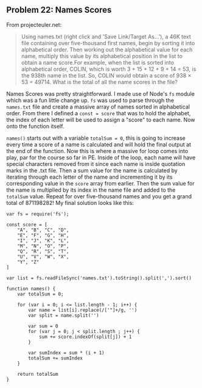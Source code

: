 ## Problem 22: Names Scores
From projecteuler.net:
>Using names.txt (right click and 'Save Link/Target As...'), a 46K text file containing over five-thousand first names, begin by sorting it into alphabetical order. Then working out the alphabetical value for each name, multiply this value by its alphabetical position in the list to obtain a name score.For example, when the list is sorted into alphabetical order, COLIN, which is worth 3 + 15 + 12 + 9 + 14 = 53, is the 938th name in the list. So, COLIN would obtain a score of 938 × 53 = 49714. What is the total of all the name scores in the file?

Names Scores was pretty straightforward. I made use of Node's `fs` module which was a fun little change up. `fs` was used to parse through the `names.txt` file and create a massive array of names sorted in alphabetical order. From there I defined a `const = score` that was to hold the alphabet, the index of each letter will be used to assign a "score" to each name. Now onto the function itself.

`names()` starts out with a variable `totalSum = 0`, this is going to increase every time a score of a name is calculated and will hold the final output at the end of the function. Now this is where a massive for loop comes into play, par for the course so far in PE. Inside of the loop, each name will have special characters removed from it since each name is inside quotation marks in the .txt file. Then a sum value for the name is calculated by iterating through each letter of the name and incrementing it by its corresponding value in the `score` array from earlier. Then the sum value for the name is multiplied by its index in the name file and added to the `totalSum` value. Repeat for over five-thousand names and you get a grand total of 871198282! My final solution looks like this:
```
var fs = require('fs');

const score = [
    "A", "B", "C", "D", 
    "E", "F", "G", "H", 
    "I", "J", "K", "L", 
    "M", "N", "O", "P", 
    "Q", "R", "S", "T", 
    "U", "V", "W", "X", 
    "Y", "Z"
]

var list = fs.readFileSync('names.txt').toString().split(',').sort()

function names() {
    var totalSum = 0;

    for (var i = 0; i <= list.length - 1; i++) {
        var name = list[i].replace(/['"]+/g, '')
        var split = name.split('')

        var sum = 0
        for (var j = 0; j < split.length ; j++) {
            sum += score.indexOf(split[j]) + 1
        }

        var sumIndex = sum * (i + 1)
        totalSum += sumIndex
    }
    
    return totalSum
}
```